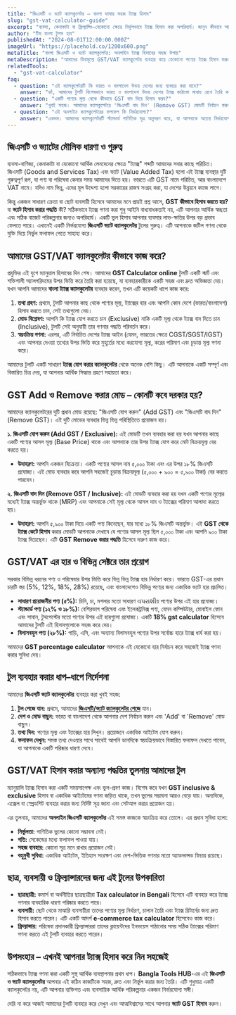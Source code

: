```yaml
---
title: "জিএসটি ও ভ্যাট ক্যালকুলেটর – বাংলা ভাষায় সহজ ট্যাক্স হিসাব"
slug: "gst-vat-calculator-guide"
excerpt: "ব্যবসা, কেনাকাটা বা ফ্রিল্যান্সিং—যেকোনো ক্ষেত্রে নির্ভুলভাবে ট্যাক্স হিসাব করা অপরিহার্য। জানুন কীভাবে আমাদের জিএসটি/ভ্যাট ক্যালকুলেটর আপনার এই জটিল কাজটিকে সহজ করে দেয়।"
author: "টিম বাংলা টুলস হাব"
publishedAt: "2024-08-01T12:00:00.000Z"
imageUrl: "https://placehold.co/1200x600.png"
metaTitle: "বাংলা জিএসটি ও ভ্যাট ক্যালকুলেটর: অনলাইন ট্যাক্স হিসাবের সহজ উপায়"
metaDescription: "আমাদের বিনামূল্যে GST/VAT ক্যালকুলেটর ব্যবহার করে যেকোনো পণ্যের ট্যাক্স হিসাব করুন। জানুন GST কীভাবে হিসাব করতে হয় এবং CGST, SGST ও IGST-এর পার্থক্য।"
relatedTools:
  - "gst-vat-calculator"
faq:
  - question: "এই ক্যালকুলেটরটি কি ভারত ও বাংলাদেশ উভয় দেশের জন্য ব্যবহার করা যাবে?"
    answer: "হ্যাঁ, আমাদের টুলটি বিশেষভাবে ভারত ও বাংলাদেশ উভয় দেশের ট্যাক্স কাঠামো মাথায় রেখে তৈরি করা হয়েছে। আপনি সহজেই দেশ পরিবর্তন করে আপনার প্রয়োজন অনুযায়ী নির্ভুল হিসাব করতে পারবেন।"
  - question: "একটি পণ্যের মূল্য থেকে কীভাবে GST বাদ দিয়ে হিসাব করব?"
    answer: "খুবই সহজ। আমাদের ক্যালকুলেটরে 'জিএসটি বাদ দিন' (Remove GST) মোডটি নির্বাচন করুন। এরপর পণ্যের মোট মূল্য লিখলে টুলটি স্বয়ংক্রিয়ভাবে আসল মূল্য এবং ট্যাক্সের পরিমাণ আলাদা করে দেখাবে। এটি GST Remove করার পদ্ধতির একটি কার্যকর সমাধান।"
  - question: "এই অনলাইন ক্যালকুলেটরের ফলাফল কি নির্ভরযোগ্য?"
    answer: "একদম। আমাদের ক্যালকুলেটরটি স্ট্যান্ডার্ড গাণিতিক সূত্র অনুসরণ করে, যা আপনাকে অত্যন্ত নির্ভরযোগ্য ফলাফল দেয়। তবে, এটি একটি তথ্যগত টুল। চূড়ান্ত আর্থিক বা আইনি সিদ্ধান্তের জন্য সর্বদা একজন পেশাদার ট্যাক্স উপদেষ্টার সাথে পরামর্শ করার অনুরোধ রইল।"
---
```


## জিএসটি ও ভ্যাটের মৌলিক ধারণা ও গুরুত্ব

ব্যবসা-বাণিজ্য, কেনাকাটা বা যেকোনো আর্থিক লেনদেনের ক্ষেত্রে "ট্যাক্স" শব্দটি আমাদের সবার কাছে পরিচিত। জিএসটি (Goods and Services Tax) এবং ভ্যাট (Value Added Tax) হলো এই ট্যাক্স ব্যবস্থার দুটি গুরুত্বপূর্ণ রূপ, যা পণ্য বা পরিষেবা কেনার সময় আমাদের দিতে হয়। ভারতে এটি GST নামে পরিচিত, আর বাংলাদেশে VAT নামে। যদিও নাম ভিন্ন, এদের মূল উদ্দেশ্য হলো সরকারের রাজস্ব সংগ্রহ করা, যা দেশের উন্নয়নে কাজে লাগে।

কিন্তু একজন সাধারণ ক্রেতা বা ছোট ব্যবসায়ী হিসেবে আমাদের মনে প্রায়ই প্রশ্ন আসে, **GST কীভাবে হিসাব করতে হয়?** বা **ভ্যাট হিসাব করার পদ্ধতি** কী? সঠিকভাবে ট্যাক্স গণনা করা শুধু আইনি বাধ্যবাধকতাই নয়, এটি আপনার আর্থিক স্বচ্ছতা এবং সঠিক বাজেট পরিকল্পনার জন্যও অপরিহার্য। একটি ভুল হিসাব আপনার ব্যবসার লাভ-ক্ষতির উপর বড় প্রভাব ফেলতে পারে। এখানেই একটি নির্ভরযোগ্য **জিএসটি ভ্যাট ক্যালকুলেটর** টুলের গুরুত্ব। এটি আপনাকে জটিল গণনা থেকে মুক্তি দিয়ে নির্ভুল ফলাফল পেতে সাহায্য করে।

## আমাদের GST/VAT ক্যালকুলেটর কীভাবে কাজ করে?

প্রযুক্তির এই যুগে ম্যানুয়াল হিসাবের দিন শেষ। আমাদের **GST Calculator online** টুলটি একটি স্মার্ট এবং শক্তিশালী অ্যালগরিদমের উপর ভিত্তি করে তৈরি করা হয়েছে, যা ব্যবহারকারীকে একটি সহজ এবং দ্রুত অভিজ্ঞতা দেয়। যখন আপনি আমাদের **বাংলা ট্যাক্স ক্যালকুলেটর** ব্যবহার করেন, তখন এটি কয়েকটি ধাপে কাজ করে:

1.  **তথ্য গ্রহণ:** প্রথমে, টুলটি আপনার কাছ থেকে পণ্যের মূল্য, ট্যাক্সের হার এবং আপনি কোন দেশে (ভারত/বাংলাদেশ) হিসাব করতে চান, সেই তথ্যগুলো নেয়।
2.  **মোড বিশ্লেষণ:** আপনি কি ট্যাক্স যোগ করতে চান (Exclusive) নাকি একটি মূল্য থেকে ট্যাক্স বাদ দিতে চান (Inclusive), টুলটি সেই অনুযায়ী তার গণনার পদ্ধতি পরিবর্তন করে।
3.  **স্বয়ংক্রিয় গণনা:** এরপর, এটি নির্বাচিত দেশের ট্যাক্স আইন (যেমন, ভারতের ক্ষেত্রে CGST/SGST/IGST) এবং আপনার দেওয়া তথ্যের উপর ভিত্তি করে মুহূর্তের মধ্যে করযোগ্য মূল্য, করের পরিমাণ এবং চূড়ান্ত মূল্য গণনা করে।

আমাদের টুলটি একটি সাধারণ **ট্যাক্স যোগ করার ক্যালকুলেটর** থেকে অনেক বেশি কিছু। এটি আপনাকে একটি সম্পূর্ণ এবং বিস্তারিত চিত্র দেয়, যা আপনার আর্থিক সিদ্ধান্ত গ্রহণে সহায়তা করে।

## GST Add ও Remove করার মোড – কোনটি কবে দরকার হয়?

আমাদের ক্যালকুলেটরের দুটি প্রধান মোড রয়েছে: "জিএসটি যোগ করুন" (Add GST) এবং "জিএসটি বাদ দিন" (Remove GST)। এই দুটি মোডের ব্যবহার ভিন্ন ভিন্ন পরিস্থিতিতে প্রয়োজন হয়।

**১. জিএসটি যোগ করুন (Add GST / Exclusive):**
এই মোডটি তখন ব্যবহার করা হয় যখন আপনার কাছে একটি পণ্যের আসল মূল্য (Base Price) থাকে এবং আপনাকে তার উপর ট্যাক্স যোগ করে মোট বিক্রয়মূল্য বের করতে হয়।
*   **উদাহরণ:** আপনি একজন বিক্রেতা। একটি পণ্যের আসল দাম ৫,০০০ টাকা এবং এর উপর ১৮% জিএসটি প্রযোজ্য। এই মোড ব্যবহার করে আপনি সহজেই চূড়ান্ত বিক্রয়মূল্য (৫,০০০ + ৯০০ = ৫,৯০০ টাকা) বের করতে পারবেন।

**২. জিএসটি বাদ দিন (Remove GST / Inclusive):**
এই মোডটি ব্যবহার করা হয় যখন একটি পণ্যের মূল্যের মধ্যেই ট্যাক্স অন্তর্ভুক্ত থাকে (MRP) এবং আপনাকে সেই মূল্য থেকে আসল দাম ও ট্যাক্সের পরিমাণ আলাদা করতে হয়।
*   **উদাহরণ:** আপনি ৫,৯০০ টাকা দিয়ে একটি পণ্য কিনেছেন, যার মধ্যে ১৮% জিএসটি অন্তর্ভুক্ত। এই **GST থেকে ট্যাক্স কেটে হিসাব** করার মোডটি আপনাকে দেখাবে যে পণ্যের আসল মূল্য ছিল ৫,০০০ টাকা এবং আপনি ৯০০ টাকা ট্যাক্স দিয়েছেন। এটি **GST Remove করার পদ্ধতি** হিসেবে দারুণ কাজ করে।

## GST/VAT এর হার ও বিভিন্ন সেক্টরে তার প্রয়োগ

সরকার বিভিন্ন ধরনের পণ্য ও পরিষেবার উপর ভিত্তি করে ভিন্ন ভিন্ন ট্যাক্স হার নির্ধারণ করে। ভারতে GST-এর প্রধান চারটি স্তর (5%, 12%, 18%, 28%) রয়েছে, এবং বাংলাদেশেও বিভিন্ন পণ্যের জন্য একাধিক ভ্যাট হার প্রচলিত।

*   **সাধারণ প্রয়োজনীয় পণ্য (৫%):** চিনি, চা, মশলার মতো সাধারণ વપરાશીয় পণ্যের উপর এই হার প্রযোজ্য।
*   **স্ট্যান্ডার্ড পণ্য (১২% ও ১৮%):** বেশিরভাগ পরিষেবা এবং ইলেকট্রনিক্স পণ্য, যেমন কম্পিউটার, মোবাইল ফোন এবং সাবান, টুথপেস্টের মতো পণ্যের উপর এই হারগুলো প্রযোজ্য। একটি **18% gst calculator** হিসেবে আমাদের টুলটি এই হিসাবগুলোকে সহজ করে দেয়।
*   **বিলাসবহুল পণ্য (২৮%):** গাড়ি, এসি, এবং অন্যান্য বিলাসবহুল পণ্যের উপর সর্বোচ্চ হারে ট্যাক্স ধার্য করা হয়।

আমাদের **GST percentage calculator** আপনাকে এই যেকোনো হার নির্বাচন করে সহজেই ট্যাক্স গণনা করার সুবিধা দেয়।

## টুল ব্যবহার করার ধাপ–ধাপে নির্দেশনা

আমাদের **জিএসটি ভ্যাট ক্যালকুলেটর** ব্যবহার করা খুবই সহজ:
1.  **টুল পেজে যান:** প্রথমে, আমাদের **[জিএসটি/ভ্যাট ক্যালকুলেটর পেজে](/tools/gst-vat-calculator)** যান।
2.  **দেশ ও মোড বাছুন:** ভারত বা বাংলাদেশ থেকে আপনার দেশ নির্বাচন করুন এবং 'Add' বা 'Remove' মোড বাছুন।
3.  **তথ্য দিন:** পণ্যের মূল্য এবং ট্যাক্সের হার লিখুন। প্রয়োজনে একাধিক আইটেম যোগ করুন।
4.  **ফলাফল দেখুন:** সমস্ত তথ্য দেওয়ার সাথে সাথেই আপনি ডানদিকে স্বয়ংক্রিয়ভাবে বিস্তারিত ফলাফল দেখতে পাবেন, যা আপনাকে একটি পরিষ্কার ধারণা দেবে।

## GST/VAT হিসাব করার অন্যান্য পদ্ধতির তুলনায় আমাদের টুল

ম্যানুয়ালি ট্যাক্স হিসাব করা একটি সময়সাপেক্ষ এবং ভুল-প্রবণ কাজ। বিশেষ করে যখন **GST inclusive & exclusive** হিসাব বা একাধিক আইটেমের গণনা জড়িত থাকে, তখন ভুলের সম্ভাবনা আরও বেড়ে যায়। অন্যদিকে, এক্সেল বা স্প্রেডশিট ব্যবহার করার জন্য নির্দিষ্ট সূত্র জানা এবং সেটআপ করার প্রয়োজন হয়।

এর তুলনায়, আমাদের **অনলাইন জিএসটি ক্যালকুলেটর** এই সমস্ত কাজকে স্বয়ংক্রিয় করে তোলে। এর প্রধান সুবিধা হলো:
*   **নির্ভুলতা:** গাণিতিক ভুলের কোনো সম্ভাবনা নেই।
*   **গতি:** সেকেন্ডের মধ্যে ফলাফল পাওয়া যায়।
*   **সহজ ব্যবহার:** কোনো সূত্র মনে রাখার প্রয়োজন নেই।
*   **বহুমুখী সুবিধা:** একাধিক আইটেম, ইতিহাস সংরক্ষণ এবং দেশ-ভিত্তিক গণনার মতো অ্যাডভান্সড ফিচার রয়েছে।

## ছাত্র, ব্যবসায়ী ও ফ্রিল্যান্সারদের জন্য এই টুলের উপকারিতা

*   **ছাত্রছাত্রী:** কমার্স বা অর্থনীতির ছাত্রছাত্রীরা **Tax calculator in Bengali** হিসেবে এটি ব্যবহার করে ট্যাক্স গণনার ব্যবহারিক ধারণা পরিষ্কার করতে পারে।
*   **ব্যবসায়ী:** ছোট থেকে মাঝারি ব্যবসায়ীরা তাদের পণ্যের মূল্য নির্ধারণ, চালান তৈরি এবং ট্যাক্স রিটার্নের জন্য দ্রুত হিসাব করতে পারেন। এটি একটি আদর্শ **e-commerce tax calculator** হিসেবেও কাজ করে।
*   **ফ্রিল্যান্সার:** পরিষেবা প্রদানকারী ফ্রিল্যান্সাররা তাদের ক্লায়েন্টদের ইনভয়েস পাঠানোর সময় সঠিক ট্যাক্সের পরিমাণ গণনা করতে এই টুলটি ব্যবহার করতে পারেন।

## উপসংহার – এখনই আপনার ট্যাক্স হিসাব করে নিন সহজেই

সঠিকভাবে ট্যাক্স গণনা করা একটি সুস্থ আর্থিক ব্যবস্থাপনার প্রথম ধাপ। **Bangla Tools HUB**-এর এই **জিএসটি ও ভ্যাট ক্যালকুলেটর** আপনার এই কঠিন কাজটিকে সহজ, দ্রুত এবং নির্ভুল করার জন্য তৈরি। এটি শুধুমাত্র একটি ক্যালকুলেটর নয়, এটি আপনার ব্যক্তিগত এবং ব্যবসায়িক আর্থিক পরিকল্পনার একজন নির্ভরযোগ্য সঙ্গী।

দেরি না করে আজই আমাদের টুলটি ব্যবহার করে দেখুন এবং আত্মবিশ্বাসের সাথে আপনার **ভ্যাট GST হিসাব** করুন।
